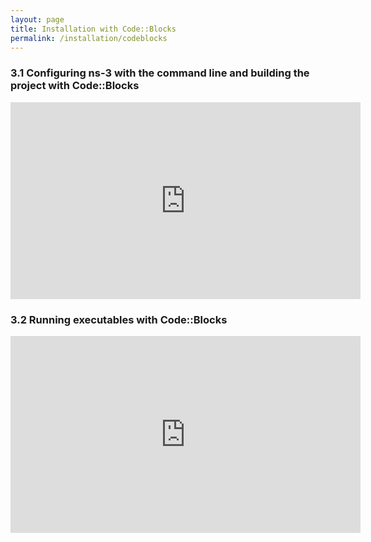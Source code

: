```yaml
---
layout: page
title: Installation with Code::Blocks
permalink: /installation/codeblocks
---
```


### 3.1 Configuring ns-3 with the command line and building the project with Code::Blocks
<iframe width="560" height="315" src="https://www.youtube.com/embed/db4-Zz5M3oA?start=590" title="YouTube video player" frameborder="0" allow="accelerometer; autoplay; clipboard-write; encrypted-media; gyroscope; picture-in-picture" allowfullscreen></iframe>


### 3.2 Running executables with Code::Blocks
<iframe width="560" height="315" src="https://www.youtube.com/embed/db4-Zz5M3oA?start=899" title="YouTube video player" frameborder="0" allow="accelerometer; autoplay; clipboard-write; encrypted-media; gyroscope; picture-in-picture" allowfullscreen></iframe>
